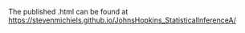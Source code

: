 The published .html can be found at https://stevenmichiels.github.io/JohnsHopkins_StatisticalInferenceA/

